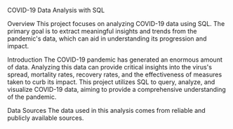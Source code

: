 COVID-19 Data Analysis with SQL

Overview
This project focuses on analyzing COVID-19 data using SQL. The primary goal is to extract meaningful insights and trends from the pandemic's data, which can aid in understanding its progression and impact.


Introduction
The COVID-19 pandemic has generated an enormous amount of data. Analyzing this data can provide critical insights into the virus's spread, mortality rates, recovery rates, and the effectiveness of measures taken to curb its impact. This project utilizes SQL to query, analyze, and visualize COVID-19 data, aiming to provide a comprehensive understanding of the pandemic.

Data Sources
The data used in this analysis comes from reliable and publicly available sources.
